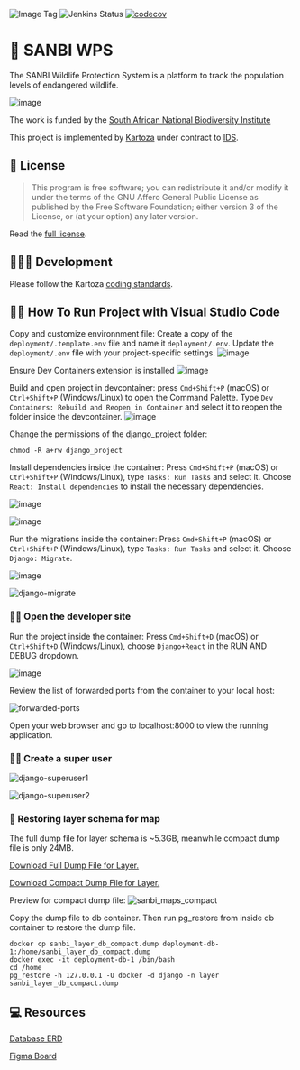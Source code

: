 ![Image Tag](https://img.shields.io/badge/Staging%20Image%20Tag:-0.0.1--352ebea--sta-blue.svg)
![Jenkins Status](https://img.shields.io/badge/Staging%20Jenkins%20Build%20Status:-SUCCESS-green.svg)
[![codecov](https://codecov.io/gh/kartoza/sawps/branch/main/graph/badge.svg)](https://codecov.io/gh/kartoza/sawps/)


# 🦏 SANBI WPS

The SANBI Wildlife Protection System is a platform to track the population levels of endangered wildlife.

![image](https://github.com/kartoza/sawps/assets/178003/09311bc9-6862-4fc1-a526-1ec998d994b4)

The work is funded by the [South African National Biodiversity Institute](https://www.sanbi.org/)


This project is implemented by [Kartoza](https://kartoza.com/) under contract to [IDS](https://ids-cc.co.za/).

## 📒 License

> This program is free software; you can redistribute it and/or modify
> it under the terms of the GNU Affero General Public License as published by
> the Free Software Foundation; either version 3 of the License, or
> (at your option) any later version.

Read the [full license](LICENSE).

## 🧑🏽‍💻 Development

Please follow the Kartoza [coding standards](https://kartoza.github.io/TheKartozaHandbook/development/conventions/coding_standards/#compliance).


## 🏃‍♂️ How To Run Project with Visual Studio Code

Copy and customize environnment file: Create a copy of the ```deployment/.template.env``` file and name it ```deployment/.env```. Update the ```deployment/.env``` file with your project-specific settings.
![image](https://user-images.githubusercontent.com/178003/231014472-c77f7a00-1a1d-43d0-8c06-ef9634f2ccc7.png)


Ensure Dev Containers extension is installed
![image](https://user-images.githubusercontent.com/178003/231014270-65212ed8-6d78-4966-9c2b-f9ebe82f9025.png)

Build and open project in devcontainer: press ```Cmd+Shift+P``` (macOS) or ```Ctrl+Shift+P``` (Windows/Linux) to open the Command Palette. Type ```Dev Containers: Rebuild and Reopen in Container``` and select it to reopen the folder inside the devcontainer.
![image](https://user-images.githubusercontent.com/178003/231014643-3e4e9e56-1d03-4e15-9015-9f85a2a715a2.png)

Change the permissions of the django_project folder:

```
chmod -R a+rw django_project
```

Install dependencies inside the container: Press ```Cmd+Shift+P``` (macOS) or ```Ctrl+Shift+P``` (Windows/Linux), type ```Tasks: Run Tasks``` and select it. Choose ```React: Install dependencies``` to install the necessary dependencies.

![image](https://user-images.githubusercontent.com/178003/231015768-39803d00-95dc-42c7-a08f-ab58ac09fa58.png)

![image](https://user-images.githubusercontent.com/178003/231016195-5d78356b-e802-40f6-aa33-82404b65925d.png)


Run the migrations inside the container: Press ```Cmd+Shift+P``` (macOS) or ```Ctrl+Shift+P``` (Windows/Linux), type ```Tasks: Run Tasks``` and select it. Choose ```Django: Migrate```.

![image](https://user-images.githubusercontent.com/178003/231015768-39803d00-95dc-42c7-a08f-ab58ac09fa58.png)

![django-migrate](https://github.com/timlinux/sawps/assets/178003/7ae66c26-2323-4664-9ead-b6c27dd5ad31)

### 👩‍💻 Open the developer site

Run the project inside the container: Press ```Cmd+Shift+D``` (macOS) or ```Ctrl+Shift+D``` (Windows/Linux), choose ```Django+React``` in the RUN AND DEBUG dropdown.

![image](https://user-images.githubusercontent.com/178003/231016537-cda1d85f-5123-45ef-8f51-c12e90e1d0c9.png)


Review the list of forwarded ports from the container to your local host:

![forwarded-ports](https://github.com/timlinux/sawps/assets/178003/23a38e37-5e27-482a-8dba-07798b0a8e40)


Open your web browser and go to localhost:8000 to view the running application.

### 👩‍🏭 Create a super user

![django-superuser1](https://github.com/timlinux/sawps/assets/178003/a7cfc797-5738-4de8-bdaa-deffce905c53)


![django-superuser2](https://github.com/timlinux/sawps/assets/178003/35f9f06e-79c3-405d-b7ce-b82a35ff28ac)

### 💽 Restoring layer schema for map

The full dump file for layer schema is ~5.3GB, meanwhile compact dump file is only 24MB.

[Download Full Dump File for Layer.](https://drive.google.com/file/d/1-6y5tuMNc2sQ1G3qjyntL4PDV6ubCnbc/view?usp=sharing)

[Download Compact Dump File for Layer.](https://drive.google.com/file/d/1Q0WhUP74MCoC_JcD4qMK1Egs575xrhqQ/view?usp=sharing)

Preview for compact dump file:
![sanbi_maps_compact](https://github.com/danangmassandy/sawps/assets/5819076/7bac8cef-142a-4512-a7d2-93c189abc0f1)

Copy the dump file to db container. Then run pg_restore from inside db container to restore the dump file.

```
docker cp sanbi_layer_db_compact.dump deployment-db-1:/home/sanbi_layer_db_compact.dump
docker exec -it deployment-db-1 /bin/bash
cd /home
pg_restore -h 127.0.0.1 -U docker -d django -n layer sanbi_layer_db_compact.dump
```


## 💻 Resources

[Database ERD](https://drive.google.com/file/d/1O92w2zwbKm_SARXnXIljHbX-rQPmFiXM/view?usp=sharing)

[Figma Board](https://www.figma.com/file/T6JEAAXTWzA9OIfAQe3iW7/SANBI?node-id=6-2&t=4T7COmsnfif2Nwwn-0)

